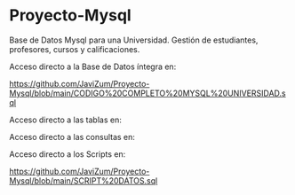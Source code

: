 # Proyecto-Mysql
Base de Datos Mysql para una Universidad. Gestión de estudiantes, profesores, cursos y calificaciones.

Acceso directo a la Base de Datos íntegra en:

https://github.com/JaviZum/Proyecto-Mysql/blob/main/CODIGO%20COMPLETO%20MYSQL%20UNIVERSIDAD.sql

Acceso directo a las tablas en:

Acceso directo a las consultas en:

Acceso directo a los Scripts en:

https://github.com/JaviZum/Proyecto-Mysql/blob/main/SCRIPT%20DATOS.sql
